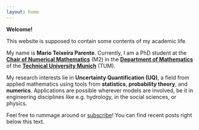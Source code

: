```yaml
---
layout: home
---
```


**Welcome!**

This website is supposed to contain some contents of my academic life.

My name is **Mario Teixeira Parente**. Currently, I am a PhD student at the [**Chair of Numerical Mathematics**](https://www-m2.ma.tum.de) (M2) in the [**Department of Mathematics**](https://www.ma.tum.de) of the [**Technical University Munich**](https://www.tum.de/en) (TUM).

My research interests lie in **Uncertainty Quantification (UQ)**, a field from applied mathematics using tools from **statistics**, **probability theory**, and **numerics**. Applications are possible wherever models are involved, be it in engineering disciplines like e.g. hydrology, in the social sciences, or physics.

Feel free to rummage around or [subscribe](/feed.xml)! You can find recent posts right below this text.

